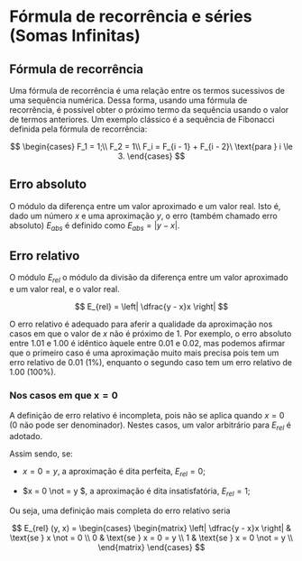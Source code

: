 # Fórmula de recorrência e séries (Somas Infinitas)

## Fórmula de recorrência

Uma fórmula de recorrência é uma relação entre os termos sucessivos de uma sequência numérica. Dessa forma, usando uma fórmula de recorrência, é possı́vel obter o próximo termo da sequência usando o valor de termos anteriores. Um exemplo clássico é a sequência de Fibonacci definida pela fórmula de recorrência:

$$
\begin{cases} F_1 = 1;\\ F_2 = 1\\ F_i = F_{i - 1} + F_{i - 2}\ \text{para } i \le 3. \end{cases}
$$

## Erro absoluto

O módulo da diferença entre um valor aproximado e um valor real. Isto é, dado um número $x$ e uma aproximação $y$, o erro (também chamado erro absoluto) $E_{abs}$ é definido como $E_{abs} = | y - x|$.

## Erro relativo

O módulo $E_{rel}$ o módulo da divisão da diferença entre um valor aproximado e um valor real, e o valor real.

$$
E_{rel} = \left| \dfrac{y - x}x \right|
$$

O erro relativo é adequado para aferir a qualidade da aproximação nos casos em que o valor de $x$ não é próximo de 1. Por exemplo, o erro absoluto entre 1.01 e 1.00 é idêntico àquele entre 0.01 e 0.02, mas podemos afirmar que o primeiro caso é uma aproximação muito mais precisa pois tem um erro relativo de 0.01 (1%), enquanto o segundo caso tem um erro relativo de 1.00 (100%).

### Nos casos em que $\bm{x = 0}$

A definição de erro relativo é incompleta, pois não se aplica quando $x = 0$ (0 não pode ser denominador). Nestes casos, um valor arbitrário para $E_{rel}$ é adotado.

Assim sendo, se:

-  $x = 0 = y$, a aproximação é dita perfeita, $E_{rel} = 0$;

- $x = 0 \not = y $, a aproximação é dita insatisfatória, $E_{rel} = 1$;

Ou seja, uma definição mais completa do erro relativo seria

$$
E_{rel} (y, x) =
\begin{cases}
    \begin{matrix}
        \left| \dfrac{y - x}x \right| & \text{se } x \not = 0 \\
        0 & \text{se } x = 0 = y \\
        1 & \text{se } x = 0 \not = y \\
    \end{matrix}
\end{cases}
$$